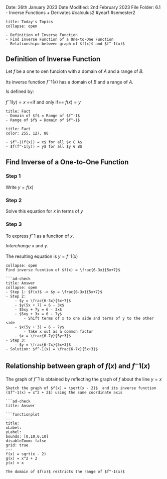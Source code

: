 Date: 26th January 2023
Date Modified: 2nd February 2023
File Folder: 6.1 - Inverse Functions + Derivates
#calculus2 #year1 #semester2

```ad-abstract
title: Today's Topics
collapse: open

- Definition of Inverse Function
- Find Inverse Function of a One-to-One Function
- Relationshipo between graph of $f(x)$ and $f^-1(x)$

```

## Definition of Inverse Function

Let $f$ be a one to oen funciotn with a domain of $A$ and a range of $B$.

Its inverse function $f^-1(x)$ has a domain of $B$ and a range of $A$.

Is defined by:

$f^-1(y) = x$ ==if and only if== $f(x) = y$

```ad-info
title: Fact
- Domain of $f$ = Range of $f^-1$
- Range of $f$ = Domain of $f^-1$
```

```ad-info
title: Fact
color: 255, 127, 80

- $f^-1(f(x)) = x$ for all $x ∈ A$
- $f(f^-1(y)) = y$ for all $y ∈ B$
```


## Find Inverse of a One-to-One Function

### Step 1

Write $y = f(x)$

### Step 2

Solve this equation for $x$ in terms of $y$

### Step 3

To express $f^-1$ as a funciton of $x$.

*Interchange* $x$ and $y$.

The resulting equation is $y = f^-1(x)$

```ad-question
collapse: open
Find inverse fucntion of $f(x) = \frac{6-3x}{5x+7}$

```ad-check
title: Answer
collapse: open
- Step 1: $f(x)$ -> $y = \frac{6-3x}{5x+7}$
- Step 2: 
	- $y = \frac{6-3x}{5x+7}$
	- $y(5x + 7) = 6 - 3x$
	- $5xy + 7y = 6 - 3x$ 
	- $5xy + 3x = 6 - 7y$
		- Shift terms of x to one side and terms of y to the other side
	- $x(5y + 3) = 6 - 7y$
		- Take x out as a common factor
	- $x = \frac{6-7y}{5y+3}$
- Step 3:
	- $y = \frac{6-7x}{5x+3}$
- Solution: $f^-1(x) = \frac{6-7x}{5x+3}$
```

## Relationship between graph of $f(x)$ and $f^-1(x)$

The graph of $f^-1$ is obtained by reflecting the graph of $f$ about the line $y=x$

```ad-question
Sketch the graph of $f(x) = \sqrt{x - 2}$  and its inverse function ($f^-1(x) = x^2 + 2$) using the same coordinate axis

```ad-check
title: Answer

```functionplot
---
title: 
xLabel: 
yLabel: 
bounds: [0,10,0,10]
disableZoom: false
grid: true
---
f(x) = sqrt(x - 2)
g(x) = x^2 + 2
y(x) = x

```


```ad-note
The domain of $f(x)$ restricts the range of $f^-1(x)$
```











